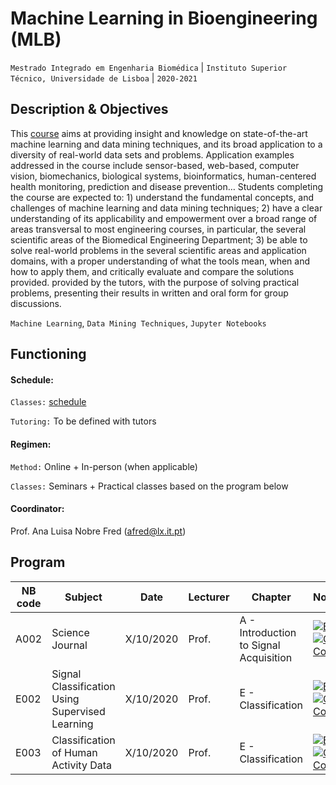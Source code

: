 # Machine Learning in Bioengineering (MLB)
```Mestrado Integrado em Engenharia Biomédica``` | ```Instituto Superior Técnico, Universidade de Lisboa``` | ```2020-2021```

## Description & Objectives

This  [course](https://fenix.tecnico.ulisboa.pt/disciplinas/AAB46/2020-2021/2-semestre) aims at providing insight and knowledge on state-of-the-art machine learning and data mining techniques, and its broad application to a diversity of real-world data sets and problems. Application examples addressed in the course include sensor-based, web-based, computer vision, biomechanics, biological systems, bioinformatics, human-centered health monitoring, prediction and disease prevention…   Students completing the course are expected to: 1) understand the fundamental concepts, and challenges of machine learning and data mining techniques; 2) have a clear understanding of its applicability and empowerment over a broad range of areas transversal to most engineering courses, in particular, the several scientific areas of the Biomedical Engineering Department; 3) be able to solve real-world problems in the several scientific areas and application domains, with a proper understanding of what the tools mean, when and how to apply them, and critically evaluate and compare the solutions provided. provided by the tutors, with the purpose of solving practical problems, presenting their results in written and oral form for group discussions.

```Machine Learning```, ```Data Mining Techniques```, ```Jupyter Notebooks```


## Functioning

#### Schedule:

`Classes:` [schedule](https://fenix.tecnico.ulisboa.pt/disciplinas/AAB46/2020-2021/2-semestre/horario)

`Tutoring:` To be defined with tutors


#### Regimen:

`Method:` Online + In-person (when applicable)

`Classes:` Seminars + Practical classes based on the program below
 

#### Coordinator:
Prof. Ana Luisa Nobre Fred ([afred@lx.it.pt](mailto:afred@lx.it.pt))


## Program
NB code | Subject | Date | Lecturer | Chapter | Notebook 
--- | --- | ---| --- | --- | ---
A002 | Science Journal | X/10/2020 | Prof. | A - Introduction to Signal Acquisition |   [![Binder](http://mybinder.org/badge_logo.svg)](http://mybinder.org/v2/gh/PIA-Group/ScientIST-notebooks/master?urlpath=lab/tree/A.Signal_Acquisition/A002%20Science%20Journal.ipynb) [![Open In Colab](https://colab.research.google.com/assets/colab-badge.svg)](https://colab.research.google.com/github/PIA-Group/ScientIST-notebooks/blob/master/A.Signal_Acquisition/A002%20Science%20Journal.ipynb) 
E002 | Signal Classification Using Supervised Learning | X/10/2020 | Prof. | E - Classification |  [![Binder](http://mybinder.org/badge_logo.svg)](http://mybinder.org/v2/gh/PIA-Group/ScientIST-notebooks/master?urlpath=lab/tree/E.Classification/E002%20Signal%20Classification%20Using%20SL.ipynb) [![Open In Colab](https://colab.research.google.com/assets/colab-badge.svg)](https://colab.research.google.com/github/PIA-Group/ScientIST-notebooks/blob/master/E.Classification/E002%20Signal%20Classification%20Using%20SL.ipynb)
E003 | Classification of Human Activity Data | X/10/2020 | Prof. | E - Classification |  [![Binder](http://mybinder.org/badge_logo.svg)](http://mybinder.org/v2/gh/PIA-Group/ScientIST-notebooks/master?urlpath=lab/tree/E.Classification/E003%20Classification%20of%20Human%20Activity%20Data.ipynb) [![Open In Colab](https://colab.research.google.com/assets/colab-badge.svg)](https://colab.research.google.com/github/PIA-Group/ScientIST-notebooks/blob/master/E.Classification/E003%20Classification%20of%20Human%20Activity%20Data.ipynb) 
